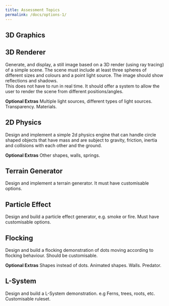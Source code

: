 ```yaml
---
title: Assessment Topics
permalink: /docs/options-1/
---
```


## 3D Graphics

## 3D Renderer
Generate, and display, a still image based on a 3D render (using ray tracing) of a simple scene. The scene must include at least three spheres of different sizes and colours and a point light source. The image should show reflections and shadows.   
This does not have to run in real time. It should offer a system to allow the user to render the scene from different positions/angles.  

**Optional Extras**
Multiple light sources, different types of light sources. Transparency. Materials.

## 2D Physics
Design and implement a simple 2d physics engine that can handle circle shaped objects that have mass and are subject to gravity, friction, inertia and collisions with each other and the ground.  

**Optional Extras**
Other shapes, walls, springs.

## Terrain Generator
Design and implement a terrain generator. It must have customisable options.

## Particle Effect
Design and build a particle effect generator, e.g. smoke or fire. Must have customisable options.

## Flocking
Design and build a flocking demonstration of dots moving according to flocking behaviour. Should be customisable.

**Optional Extras**
Shapes instead of dots. Animated shapes. Walls. Predator.

## L-System
Design and build a L-System demonstration. e.g Ferns, trees, roots, etc. Customisable ruleset.
